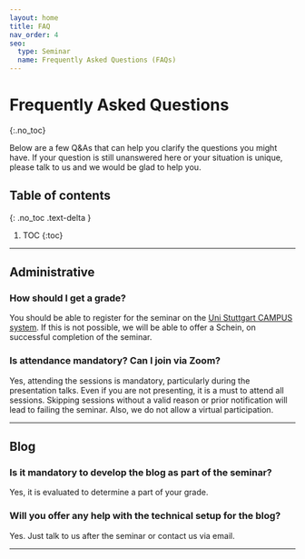 ```yaml
---
layout: home
title: FAQ
nav_order: 4
seo:
  type: Seminar
  name: Frequently Asked Questions (FAQs)
---
```


# Frequently Asked Questions
{:.no_toc}

Below are a few Q&As that can help you clarify the questions you might have. If your question is still unanswered here or your situation is unique, please talk to us and we would be glad to help you.

<!--🌟 **Please read the [Syllabus]({{site.url}}/{{site.baseurl}}/about) first.** -->


## Table of contents
{: .no_toc .text-delta }

1. TOC
{:toc}

---


## Administrative

### How should I get a grade?

You should be able to register for the seminar on the [<u>Uni Stuttgart CAMPUS system</u>](https://campus.uni-stuttgart.de). If this is not possible, we will be able to offer a Schein, on successful completion of the seminar.


### Is attendance mandatory? Can I join via Zoom?

Yes, attending the sessions is mandatory, particularly during the presentation talks. Even if you are not presenting, it is a must to attend all sessions. Skipping sessions without a valid reason or prior notification will lead to failing the seminar. Also, we do not allow a virtual participation.



---

## Blog

### Is it mandatory to develop the blog as part of the seminar?

Yes, it is evaluated to determine a part of your grade.

### Will you offer any help with the technical setup for the blog?

Yes. Just talk to us after the seminar or contact us via email.

 


---


